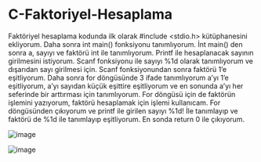 # C-Faktoriyel-Hesaplama

Faktöriyel hesaplama kodunda ilk olarak #include <stdio.h> kütüphanesini ekliyorum. Daha sonra int main() fonksiyonu tanımlıyorum. İnt main() den sonra a, sayıyı ve faktörü int ile tanımlıyorum.
Printf ile hesaplanacak sayının girilmesini istiyorum. Scanf fonksiyonu ile sayıyı %1d olarak tanımlıyorum ve dışarıdan sayı girilmesi için. Scanf fonksiyonundan sonra faktörü 1’e eşitliyorum.
Daha sonra for döngüsünde 3 ifade tanımlıyorum a’yı 1’e eşitliyorum, a’yı sayıdan küçük eşittire eşitliyorum ve en sonunda a’yı her seferinde bir arttırması için tanımlıyorum. For döngüsü için de faktörün işlemini yazıyorum, faktörü hesaplamak için işlemi kullanıcam. For döngüsünden çıkıyorum ve printf ile girilen sayıyı %1d! İle tanımlayıp ve faktörü de %1d ile tanımlayıp eşitliyorum.
En sonda return 0 ile çıkıyorum.



![image](https://user-images.githubusercontent.com/101289239/206900832-bb23825e-301d-405e-9be9-ca278a51fc3c.png)


![image](https://user-images.githubusercontent.com/101289239/206900846-bfd9503c-6e56-4fdb-993c-25ed577fb571.png)
